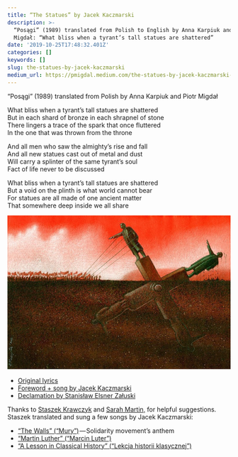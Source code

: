 ```yaml
---
title: “The Statues” by Jacek Kaczmarski
description: >-
  “Posągi” (1989) translated from Polish to English by Anna Karpiuk and Piotr
  Migdał: “What bliss when a tyrant’s tall statues are shattered”
date: '2019-10-25T17:48:32.401Z'
categories: []
keywords: []
slug: the-statues-by-jacek-kaczmarski
medium_url: https://pmigdal.medium.com/the-statues-by-jacek-kaczmarski-7f9bb212be28
---
```


“Posągi” (1989) translated from Polish by Anna Karpiuk and Piotr Migdał

What bliss when a tyrant’s tall statues are shattered  
But in each shard of bronze in each shrapnel of stone  
There lingers a trace of the spark that once fluttered  
In the one that was thrown from the throne

And all men who saw the almighty’s rise and fall  
And all new statues cast out of metal and dust  
Will carry a splinter of the same tyrant’s soul  
Fact of life never to be discussed

What bliss when a tyrant’s tall statues are shattered  
But a void on the plinth is what world cannot bear  
For statues are all made of one ancient matter  
That somewhere deep inside we all share

![](./00.jpeg)

*   [Original lyrics](https://www.kaczmarski.art.pl/tworczosc/wiersze/posagi/)
*   [Foreword + song by Jacek Kaczmarski](https://www.youtube.com/watch?v=etJDP6GBt_Q)
*   [Declamation by Stanisław Elsner Załuski](https://www.youtube.com/watch?v=dfmmYNSaR3g)

Thanks to [Staszek Krawczyk](https://patronite.pl/staszek_krawczyk) and [Sarah Martin,](https://medium.com/u/39462454f46a) for helpful suggestions. Staszek translated and sung a few songs by Jacek Kaczmarski:

*   [“The Walls” (“Mury”)](https://www.youtube.com/watch?v=w5p8u1QN1ro) — Solidarity movement’s anthem
*   [“Martin Luther” (“Marcin Luter”)](https://www.youtube.com/watch?v=1zlF9HZRh84)
*   [“A Lesson in Classical History” (“Lekcja historii klasycznej”)](https://www.youtube.com/watch?v=7PPtUZvxg8U)